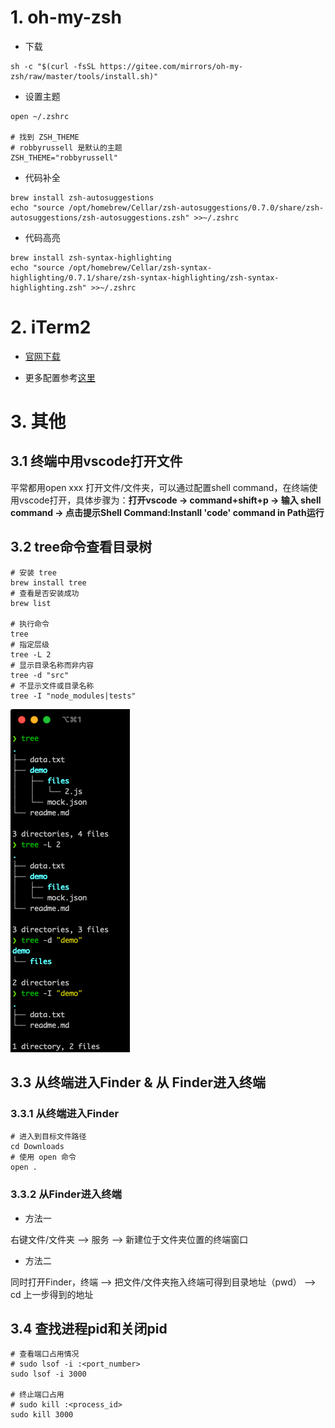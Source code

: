 # 1. oh-my-zsh

- 下载

```Shell
sh -c "$(curl -fsSL https://gitee.com/mirrors/oh-my-zsh/raw/master/tools/install.sh)"
```

- 设置主题

```Plain Text
open ~/.zshrc

# 找到 ZSH_THEME
# robbyrussell 是默认的主题
ZSH_THEME="robbyrussell"
```

- 代码补全

```Shell
brew install zsh-autosuggestions
echo "source /opt/homebrew/Cellar/zsh-autosuggestions/0.7.0/share/zsh-autosuggestions/zsh-autosuggestions.zsh" >>~/.zshrc
```

- 代码高亮

```Shell
brew install zsh-syntax-highlighting
echo "source /opt/homebrew/Cellar/zsh-syntax-highlighting/0.7.1/share/zsh-syntax-highlighting/zsh-syntax-highlighting.zsh" >>~/.zshrc
```

# 2. iTerm2

- [官网下载](https://iterm2.com/)

- 更多配置参考[这里](https://zhuanlan.zhihu.com/p/550022490)

# 3. 其他

## 3.1 终端中用vscode打开文件

平常都用open xxx 打开文件/文件夹，可以通过配置shell command，在终端使用vscode打开，具体步骤为：**打开vscode → command+shift+p → 输入 shell command → 点击提示Shell Command:Instanll 'code' command in Path运行**

## 3.2 tree命令查看目录树

```Shell
# 安装 tree
brew install tree
# 查看是否安装成功
brew list

# 执行命令
tree
# 指定层级
tree -L 2
# 显示目录名称而非内容
tree -d "src"
# 不显示文件或目录名称
tree -I "node_modules|tests"
```

![image.png](../images/b56a743cc95f.png)

## 3.3 从终端进入Finder & 从 Finder进入终端

### 3.3.1 从终端进入Finder

```Shell
# 进入到目标文件路径
cd Downloads
# 使用 open 命令
open .
```

### 3.3.2 从Finder进入终端

- 方法一

右键文件/文件夹 —> 服务 —> 新建位于文件夹位置的终端窗口

- 方法二

同时打开Finder，终端 —> 把文件/文件夹拖入终端可得到目录地址（pwd） —> cd 上一步得到的地址 

## 3.4 查找进程pid和关闭pid

```Shell
# 查看端口占用情况
# sudo lsof -i :<port_number>
sudo lsof -i 3000

# 终止端口占用
# sudo kill :<process_id>
sudo kill 3000
```

